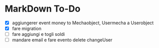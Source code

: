 # MarkDown To-Do
- [x] aggiungerer event money to Mechaobject, Usermecha a Userobject
- [x] fare migration
- [ ] fare aggiungi e togli soldi
- [ ] mandare email e fare evento delete changeUser